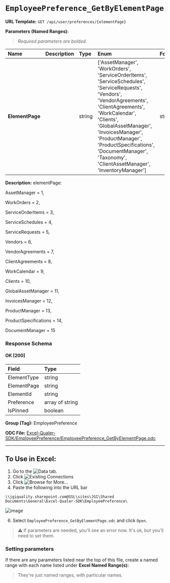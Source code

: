 # `EmployeePreference_GetByElementPage`
> 
    
**URL Template:**
`GET /api/user/preferences/{elementPage}`

**Parameters (Named Ranges):**

> *Required parameters are bolded.*

| Name            | Description   | Type   | Enum                                                                                                                                                                                                                                                                                                                                  | Format   |
|:----------------|:--------------|:-------|:--------------------------------------------------------------------------------------------------------------------------------------------------------------------------------------------------------------------------------------------------------------------------------------------------------------------------------------|:---------|
| **ElementPage** |               | string | ['AssetManager', 'WorkOrders', 'ServiceOrderItems', 'ServiceSchedules', 'ServiceRequests', 'Vendors', 'VendorAgreements', 'ClientAgreements', 'WorkCalendar', 'Clients', 'GlobalAssetManager', 'InvoicesManager', 'ProductManager', 'ProductSpecifications', 'DocumentManager', 'Taxonomy', 'ClientAssetManager', 'InventoryManager'] | string   |

**Description:**
elementPage:
AssetManager = 1,
WorkOrders = 2,
ServiceOrderItems = 3,
ServiceSchedules = 4,
ServiceRequests = 5,
Vendors = 6,
VendorAgreements = 7,
ClientAgreements = 8,
WorkCalendar = 9,
Clients = 10,
GlobalAssetManager = 11,
InvoicesManager = 12,
ProductManager = 13,
ProductSpecifications = 14,
DocumentManager = 15

### Response Schema

#### OK [200]

| Field       | Type            |
|:------------|:----------------|
| ElementType | string          |
| ElementPage | string          |
| ElementId   | string          |
| Preference  | array of string |
| IsPinned    | boolean         |

**Group (Tag):**
EmployeePreference

**ODC File:**
[Excel-Qualer-SDK/EmployeePreference/EmployeePreference_GetByElementPage.odc](https://github.com/Johnson-Gage-Inspection-Inc/qualer-sdk-odc/blob/main/Excel-Qualer-SDK/EmployeePreference/EmployeePreference_GetByElementPage.odc)

---

To Use in Excel:
---

1. Go to the ![`Data`](https://github.com/user-attachments/assets/da437a70-57b3-4c5b-bb01-4910ece19ed1)
 tab.
3. Click ![Existing Connections](https://github.com/user-attachments/assets/a2f1ed67-b2e0-4c23-ac90-68c870e60289)
4. Click ![`Browse for More...`](https://github.com/user-attachments/assets/8e698494-6865-41e7-b6fa-043aea81809a)
5. Paste the following into the URL bar
```
\\jgiquality.sharepoint.com@SSL\sites\JGI\Shared Documents\General\Excel-Qualer-SDK\EmployeePreference\
```

![image](https://github.com/user-attachments/assets/1e1a8d87-0377-446d-aaf5-d78562991db3)

6. Select `EmployeePreference_GetByElementPage.odc` and click `Open`.

> ⚠️ If parameters are needed, you'll see an error now. It's ok, but you'll need to set them.

### Setting parameters
If there are any parameters listed near the top of this file, create a named range with each name listed under **Excel Named Range(s):**
> They're just named ranges, with particular names.
